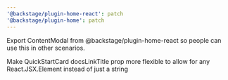 ```yaml
---
'@backstage/plugin-home-react': patch
'@backstage/plugin-home': patch
---
```


Export ContentModal from @backstage/plugin-home-react so people can use this in other scenarios.

Make QuickStartCard docsLinkTitle prop more flexible to allow for any React.JSX.Element instead of just a string
